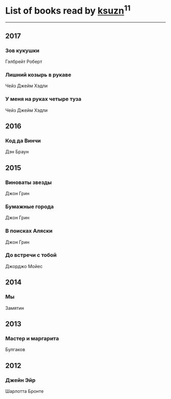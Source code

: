 # List of books read by [ksuzn](https://www.facebook.com/app_scoped_user_id/1187171844676492/)<sup>11</sup>
---

## 2017

### Зов кукушки
Гэлбрейт Роберт


### Лишний козырь в рукаве
Чейз Джейм Хэдли


### У меня на руках четыре туза
Чейз Джейм Хэдли



## 2016

### Код да Винчи
Дэн Браун



## 2015

### Виноваты звезды
Джон Грин


### Бумажные города
Джон Грин


### В поисках Аляски
Джон Грин


### До встречи с тобой
Джорджо Мойес



## 2014

### Мы
Замятин



## 2013

### Мастер и маргарита
Булгаков



## 2012

### Джейн Эйр
Шарлотта Бронте



